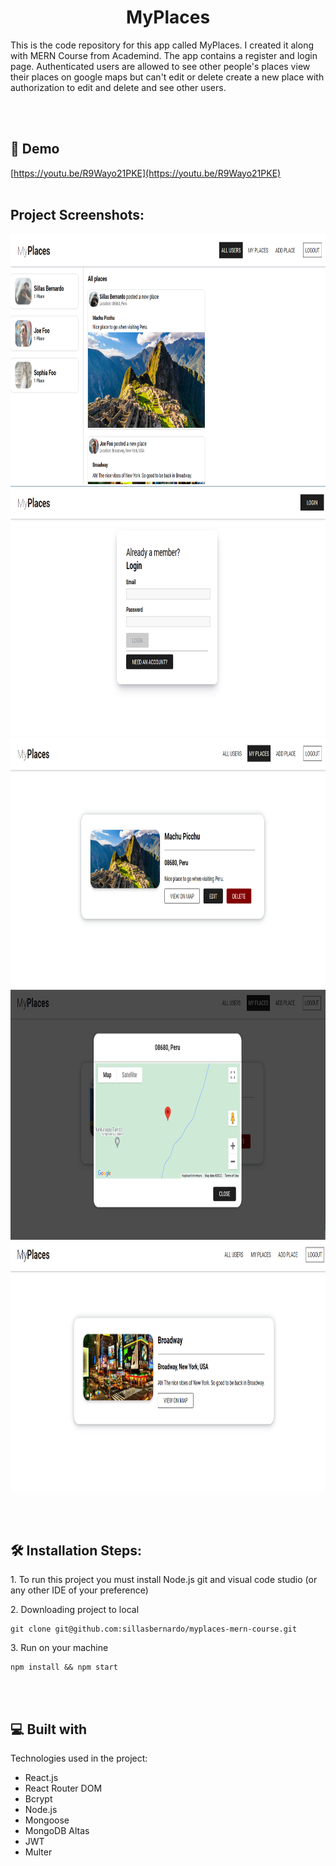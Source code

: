 <h1 align="center" id="title">MyPlaces</h1>

<p id="description">This is the code repository for this app called MyPlaces. I created it along with MERN Course from Academind. The app contains a register and login page. Authenticated users are allowed to see other people's places view their places on google maps but can't edit or delete create a new place with authorization to edit and delete and see other users.</p>
<br/><br/>
<h2>🚀 Demo</h2>

[https://youtu.be/R9Wayo21PKE](https://youtu.be/R9Wayo21PKE)
<br/><br/>
<h2>Project Screenshots:</h2>

<img src="images/Screenshots/Homepage - Desktop.PNG" alt="project-screenshot" width="800" height="400/">

<img src="images/Screenshots/Login page - Desktop.PNG" alt="project-screenshot" width="800" height="400/">

<img src="images/Screenshots/My places page - Desktop.PNG" alt="project-screenshot" width="800" height="400/">

<img src="images/Screenshots/View on map page - desktop.PNG" alt="project-screenshot" width="800" height="400/">

<img src="images/Screenshots/check other people's place page.PNG" alt="project-screenshot" width="800" height="400/">

<br/><br/>

<h2>🛠️ Installation Steps:</h2>

<p>1. To run this project you must install Node.js git and visual code studio (or any other IDE of your preference)</p>

<p>2. Downloading project to local</p>

```
git clone git@github.com:sillasbernardo/myplaces-mern-course.git
```

<p>3. Run on your machine</p>

```
npm install && npm start
```
<br/><br/>
  
  
<h2>💻 Built with</h2>

Technologies used in the project:

*   React.js
*   React Router DOM
*   Bcrypt
*   Node.js
*   Mongoose
*   MongoDB Altas
*   JWT
*   Multer
